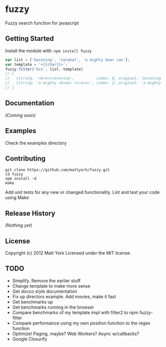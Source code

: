# fuzzy

Fuzzy search function for javascript

## Getting Started
Install the module with: `npm install fuzzy`

```javascript
var list = ['baconing', 'narwhal', 'a mighty bear can'];
var template = '<{{char}}>';
fuzzy.filter('bcn', list, template)
// [
//   {string: '<b>a<c>o<n>ing',          index: 0, original: 'baconing'},
//   {string: 'a mighty <b>ear <c>a<n>', index: 2, original: 'a mighty bear can'}
// ]
```

## Documentation
_(Coming soon)_

## Examples
Check the examples directory

## Contributing

    git clone https://github.com/mattyork/fuzzy.git
    cd fuzzy
    npm install -d
    make

Add unit tests for any new or changed functionality. Lint and test your code using Make

## Release History
_(Nothing yet)_

## License
Copyright (c) 2012 Matt York
Licensed under the MIT license.

## TODO

- Simplify. Remove the earlier stuff
- Change template to make more sense
- Get docco style documentation
- Fix up directors example. Add movies, make it fast
- Get benchmarks up
- Get benchmarks running in the browser
- Compare benchmarks of my template impl with filter2 to npm fuzzy-filter
- Compare performance using my own position function to the regex function
- Optimize! Paging, maybe? Web Workers? Async w/callbacks?
- Google Closurify
